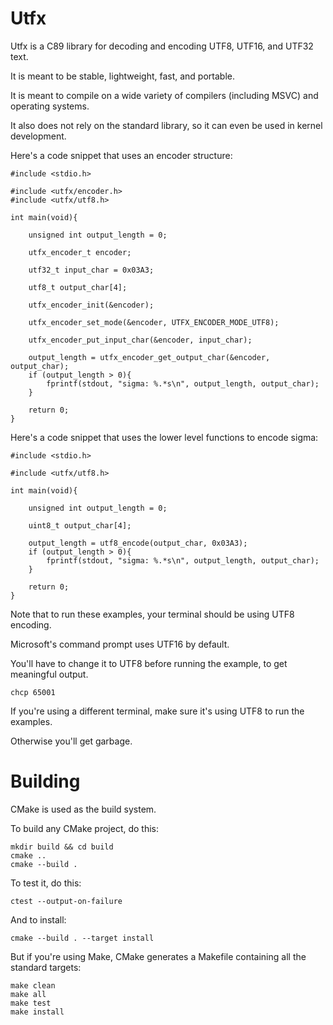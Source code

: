 Utfx
====

Utfx is a C89 library for decoding and encoding UTF8, UTF16, and UTF32 text.

It is meant to be stable, lightweight, fast, and portable.

It is meant to compile on a wide variety of compilers (including MSVC) and operating systems.

It also does not rely on the standard library, so it can even be used in kernel development.

Here's a code snippet that uses an encoder structure:

```
#include <stdio.h>

#include <utfx/encoder.h>
#include <utfx/utf8.h>

int main(void){

	unsigned int output_length = 0;

	utfx_encoder_t encoder;

	utf32_t input_char = 0x03A3;

	utf8_t output_char[4];

	utfx_encoder_init(&encoder);

	utfx_encoder_set_mode(&encoder, UTFX_ENCODER_MODE_UTF8);

	utfx_encoder_put_input_char(&encoder, input_char);

	output_length = utfx_encoder_get_output_char(&encoder, output_char);
	if (output_length > 0){
		fprintf(stdout, "sigma: %.*s\n", output_length, output_char);
	}

	return 0;
}
```

Here's a code snippet that uses the lower level functions to encode sigma:

```
#include <stdio.h>

#include <utfx/utf8.h>

int main(void){

	unsigned int output_length = 0;

	uint8_t output_char[4];

	output_length = utf8_encode(output_char, 0x03A3);
	if (output_length > 0){
		fprintf(stdout, "sigma: %.*s\n", output_length, output_char);
	}

	return 0;
}
```

Note that to run these examples, your terminal should be using UTF8 encoding.

Microsoft's command prompt uses UTF16 by default.

You'll have to change it to UTF8 before running the example, to get meaningful output.

```
chcp 65001
```

If you're using a different terminal, make sure it's using UTF8 to run the examples.

Otherwise you'll get garbage.

# Building

CMake is used as the build system.

To build any CMake project, do this:

```
mkdir build && cd build
cmake ..
cmake --build .
```

To test it, do this:

```
ctest --output-on-failure
```

And to install:

```
cmake --build . --target install
```

But if you're using Make, CMake generates a Makefile containing all the standard targets:

```
make clean
make all
make test
make install
```

